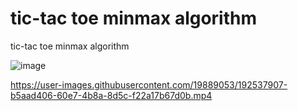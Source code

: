 # tic-tac toe minmax algorithm
 tic-tac toe minmax algorithm
 
 ![image](https://user-images.githubusercontent.com/19889053/192538284-e10b46c4-6bc7-4068-baa6-98f76d5f020b.png)



https://user-images.githubusercontent.com/19889053/192537907-b5aad406-60e7-4b8a-8d5c-f22a17b67d0b.mp4

